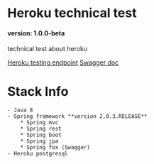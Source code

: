 # Heroku technical test 
#### version: 1.0.0-beta
technical test about heroku

[Heroku testing endpoint](https://heroku-testing-java.herokuapp.com/events)
[Swagger doc](https://heroku-testing-java.herokuapp.com/swagger-ui.html)

# Stack Info
	- Java 8
	- Spring framework **version 2.0.3.RELEASE**
		* Spring mvc
		* Spring rest
		* Spring boot
		* Spring jpa
		* Spring fox (Swagger)
	- Heroku postgresql
